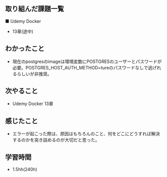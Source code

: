 ## 取り組んだ課題一覧
■ Udemy Docker
- 13章(途中)
## わかったこと
- 現在のpostgresのimageは環境変数にPOSTGRESのユーザーとパスワードが必要。POSTGRES_HOST_AUTH_METHOD=tureのパスワードなしで逃げれるらしいが非推奨。
## 次やること
- Udemy Docker  13章
## 感じたこと
- エラーが起こった際は、原因はもちろんのこと、何をどこにどうすれば解決するのかを突き詰めるのが大切だと思った。
## 学習時間
- 1.5hh(240h)

